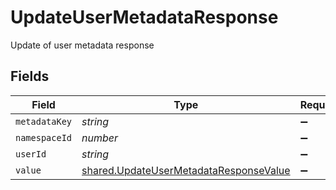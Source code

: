 # UpdateUserMetadataResponse

Update of user metadata response


## Fields

| Field                                                                                                   | Type                                                                                                    | Required                                                                                                | Description                                                                                             |
| ------------------------------------------------------------------------------------------------------- | ------------------------------------------------------------------------------------------------------- | ------------------------------------------------------------------------------------------------------- | ------------------------------------------------------------------------------------------------------- |
| `metadataKey`                                                                                           | *string*                                                                                                | :heavy_minus_sign:                                                                                      | N/A                                                                                                     |
| `namespaceId`                                                                                           | *number*                                                                                                | :heavy_minus_sign:                                                                                      | N/A                                                                                                     |
| `userId`                                                                                                | *string*                                                                                                | :heavy_minus_sign:                                                                                      | N/A                                                                                                     |
| `value`                                                                                                 | [shared.UpdateUserMetadataResponseValue](../../../sdk/models/shared/updateusermetadataresponsevalue.md) | :heavy_minus_sign:                                                                                      | N/A                                                                                                     |